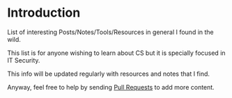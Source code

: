 # Introduction

List of interesting Posts/Notes/Tools/Resources in general I found in the wild.

This list is for anyone wishing to learn about CS but it is specially focused in IT Security.

This info will be updated regularly with resources and notes that I find.

Anyway, feel free to help by sending [Pull Requests](https://github.com/fxkjd/ihaveacat-info/pulls) to add more content.

